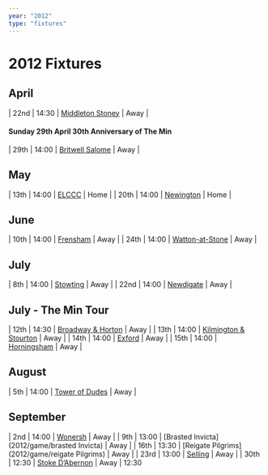 ```yaml
---
year: "2012"
type: "fixtures"
---
```


# 2012 Fixtures

## April

| 22nd | 14:30 | [Middleton Stoney](2012/game/middletonstoney) | Away |

#### Sunday 29th April 30th Anniversary of The Min

| 29th | 14:00 | [Britwell Salome](2012/game/britwellsalome) | Away |

## May

| 13th | 14:00 | [ELCCC](2012/game/elccc) | Home |
| 20th | 14:00 | [Newington](2012/game/newington) | Home |

## June

| 10th | 14:00 | [Frensham](2012/game/frensham) | Away |
| 24th | 14:00 | [Watton-at-Stone](2012/game/frensham) | Away |

## July

| 8th | 14:00 | [Stowting](2012/game/stowting) | Away |
| 22nd | 14:00 | [Newdigate](2012/game/newdigate) | Away |

## July - The Min Tour

| 12th | 14:30 | [Broadway & Horton](2012/game/broadway-and-horton) | Away |
| 13th | 14:00 | [Kilmington & Stourton](2012/game/kilmington-and-stourton) | Away |
| 14th | 14:00 | [Exford](2012/game/exford) | Away |
| 15th | 14:00 | [Horningsham](2012/game/horningsham) | Away |

## August

| 5th | 14:00 | [Tower of Dudes](2011/game/tower-of-dudes) | Away |

## September

| 2nd | 14:00 | [Wonersh](2012/game/wonersh) | Away |
| 9th | 13:00 | [Brasted Invicta](2012/game/brasted Invicta) | Away |
| 16th | 13:30 | [Reigate Pilgrims](2012/game/reigate Pilgrims) | Away |
| 23rd | 13:00 | [Selling](2012/game/selling) | Away |
| 30th | 12:30 | [Stoke D’Abernon](stoke-dabernon) | Away | 12:30